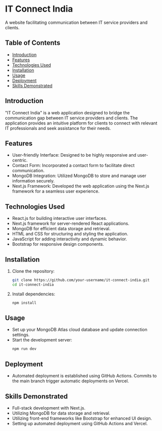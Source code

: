 # IT Connect India

A website facilitating communication between IT service providers and clients.

## Table of Contents
- [Introduction](#introduction)
- [Features](#features)
- [Technologies Used](#technologies-used)
- [Installation](#installation)
- [Usage](#usage)
- [Deployment](#deployment)
- [Skills Demonstrated](#skills-demonstrated)

## Introduction

"IT Connect India" is a web application designed to bridge the communication gap between IT service providers and clients. The application provides an intuitive platform for clients to connect with relevant IT professionals and seek assistance for their needs.

## Features

- User-friendly Interface: Designed to be highly responsive and user-centric.
- Contact Form: Incorporated a contact form to facilitate direct communication.
- MongoDB Integration: Utilized MongoDB to store and manage user information securely.
- Next.js Framework: Developed the web application using the Next.js framework for a seamless user experience.

## Technologies Used

- React.js for building interactive user interfaces.
- Next.js framework for server-rendered React applications.
- MongoDB for efficient data storage and retrieval.
- HTML and CSS for structuring and styling the application.
- JavaScript for adding interactivity and dynamic behavior.
- Bootstrap for responsive design components.

## Installation

1. Clone the repository:
   ```bash
   git clone https://github.com/your-username/it-connect-india.git
   cd it-connect-india
2. Install dependencies:
   ```bash
   npm install

## Usage

- Set up your MongoDB Atlas cloud database and update connection settings.
- Start the development server:
  ```bash
  npm run dev

## Deployment

- Automated deployment is established using GitHub Actions. Commits to the main branch trigger automatic deployments on Vercel.

## Skills Demonstrated

- Full-stack development with Next.js.
- Utilizing MongoDB for data storage and retrieval.
- Utilizing front-end frameworks like Bootstrap for enhanced UI design.
- Setting up automated deployment using GitHub Actions and Vercel.
